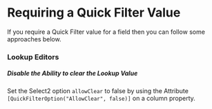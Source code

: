 # Requiring a Quick Filter Value

If you require a Quick Filter value for a field then you can follow some approaches below.

### Lookup Editors

##### Disable the Ability to clear the Lookup Value

Set the Select2 option `allowClear` to false by using the Attribute `[QuickFilterOption("AllowClear", false)]` on a column property.

